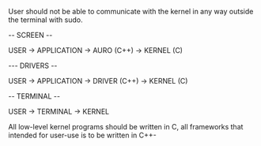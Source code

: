 
User should not be able to communicate with the kernel in any way outside the terminal with sudo.

-- SCREEN --

USER -> APPLICATION -> AURO (C++) -> KERNEL (C)

--- DRIVERS --

USER -> APPLICATION -> DRIVER (C++) -> KERNEL (C)

-- TERMINAL --

USER -> TERMINAL -> KERNEL


All low-level kernel programs should be written in C, all frameworks that intended for user-use is to be written in C++-

